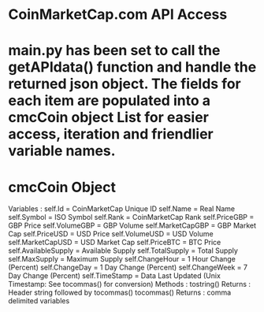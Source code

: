 CoinMarketCap.com API Access
============================

main.py has been set to call the getAPIdata() function and handle the returned json object.
The fields for each item are populated into a cmcCoin object List for easier access, iteration
and friendlier variable names.
=============================

cmcCoin Object
==============
Variables :
	self.Id = CoinMarketCap Unique ID
        self.Name = Real Name
        self.Symbol = ISO Symbol
        self.Rank = CoinMarketCap Rank
        self.PriceGBP = GBP Price
        self.VolumeGBP = GBP Volume
        self.MarketCapGBP = GBP Market Cap
        self.PriceUSD = USD Price
        self.VolumeUSD = USD Volume
        self.MarketCapUSD = USD Market Cap
        self.PriceBTC = BTC Price
        self.AvailableSupply = Available Supply
        self.TotalSupply = Total Supply
        self.MaxSupply = Maximum Supply
        self.ChangeHour = 1 Hour Change (Percent)
        self.ChangeDay = 1 Day Change (Percent)
        self.ChangeWeek = 7 Day Change (Percent)
        self.TimeStamp = Data Last Updated (Unix Timestamp: See tocommas() for conversion)
Methods :
	tostring()
		Returns : Header string followed by tocommas()
	tocommas()
		Returns : comma delimited variables